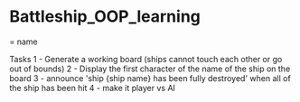 # Battleship_OOP_learning
= name

Tasks
1 - Generate a working board (ships cannot touch each other or go out of bounds)
2 - Display the first character of the name of the ship on the board
3 - announce 'ship {ship name} has been fully destroyed' when all of the ship has been hit
4 - make it player vs AI
